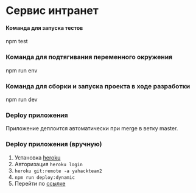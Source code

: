 # Сервис интранет

#### Команда для запуска тестов
npm test

### Команда для подтягивания переменного окружения
npm run env

### Команда для сборки и запуска проекта в ходе разработки
npm run dev

### Deploy приложения
Приложение деплоится автоматически при merge в ветку master.

### Deploy приложения (вручную)
1. Установка [heroku](https://toolbelt.heroku.com)
2. Авторизация `heroku login`
3. `heroku git:remote -a yahackteam2`
4. `npm run deploy:dynamic`
5. Перейти по [ссылке](http://yahackteam2.herokuapp.com)
